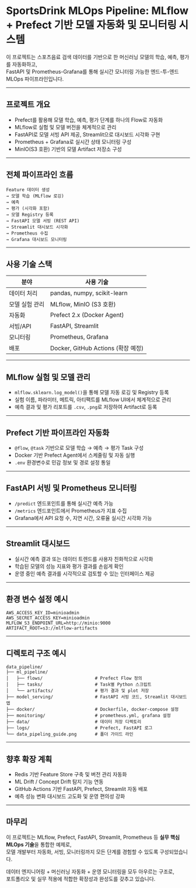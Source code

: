 # SportsDrink MLOps Pipeline: MLflow + Prefect 기반 모델 자동화 및 모니터링 시스템

이 프로젝트는 스포츠음료 검색 데이터를 기반으로 한 머신러닝 모델의 학습, 예측, 평가를 자동화하고,  
FastAPI 및 Prometheus-Grafana를 통해 실시간 모니터링 가능한 엔드-투-엔드 MLOps 파이프라인입니다.

---

## 프로젝트 개요

- Prefect를 활용해 모델 학습, 예측, 평가 단계를 하나의 Flow로 자동화
- MLflow로 실험 및 모델 버전을 체계적으로 관리
- FastAPI로 모델 서빙 API 제공, Streamlit으로 대시보드 시각화 구현
- Prometheus + Grafana로 실시간 상태 모니터링 구성
- MinIO(S3 호환) 기반의 모델 Artifact 저장소 구성

---

## 전체 파이프라인 흐름

```
Feature 데이터 생성
→ 모델 학습 (MLflow 로깅)
→ 예측
→ 평가 (시각화 포함)
→ 모델 Registry 등록
→ FastAPI 모델 서빙 (REST API)
→ Streamlit 대시보드 시각화
→ Prometheus 수집
→ Grafana 대시보드 모니터링
```

---

## 사용 기술 스택

| 분야           | 사용 기술 |
|----------------|-----------|
| 데이터 처리    | pandas, numpy, scikit-learn |
| 모델 실험 관리 | MLflow, MinIO (S3 호환) |
| 자동화         | Prefect 2.x (Docker Agent)|
| 서빙/API       | FastAPI, Streamlit |
| 모니터링       | Prometheus, Grafana |
| 배포           | Docker, GitHub Actions (확장 예정) |

---

## MLflow 실험 및 모델 관리

- `mlflow.sklearn.log_model()`을 통해 모델 자동 로깅 및 Registry 등록
- 실험 이름, 파라미터, 메트릭, 아티팩트를 MLflow UI에서 체계적으로 관리
- 예측 결과 및 평가 리포트를 `.csv`, `.png`로 저장하여 Artifact로 등록

---

## Prefect 기반 파이프라인 자동화

- `@flow`, `@task` 기반으로 모델 학습 → 예측 → 평가 Task 구성
- Docker 기반 Prefect Agent에서 스케줄링 및 자동 실행
- `.env` 환경변수로 민감 정보 및 경로 설정 통일

---

## FastAPI 서빙 및 Prometheus 모니터링

- `/predict` 엔드포인트를 통해 실시간 예측 가능
- `/metrics` 엔드포인트에서 Prometheus가 지표 수집
- Grafana에서 API 요청 수, 지연 시간, 오류율 실시간 시각화 가능

---

## Streamlit 대시보드

- 실시간 예측 결과 또는 데이터 트렌드를 사용자 친화적으로 시각화
- 학습된 모델의 성능 지표와 평가 결과를 손쉽게 확인
- 운영 중인 예측 결과를 시각적으로 검토할 수 있는 인터페이스 제공

---

## 환경 변수 설정 예시

```env
AWS_ACCESS_KEY_ID=minioadmin
AWS_SECRET_ACCESS_KEY=minioadmin
MLFLOW_S3_ENDPOINT_URL=http://minio:9000
ARTIFACT_ROOT=s3://mlflow-artifacts
```

---

## 디렉토리 구조 예시

```
data_pipeline/
├── ml_pipeline/
│   ├── flows/                    # Prefect Flow 정의
│   ├── tasks/                    # Task별 Python 스크립트
│   └── artifacts/                # 평가 결과 및 plot 저장
├── model_serving/                # FastAPI 서빙 코드, Streamlit 대시보드 앱
├── docker/                       # Dockerfile, docker-compose 설정
├── monitoring/                   # prometheus.yml, grafana 설정
├── data/                         # 데이터 저장 디렉토리
├── logs/                         # Prefect, FastAPI 로그
└── data_pipeling_guide.png       # 폴더 가이드 라인
```

---

## 향후 확장 계획

- Redis 기반 Feature Store 구축 및 버전 관리 자동화
- ML Drift / Concept Drift 탐지 기능 연동
- GitHub Actions 기반 FastAPI, Prefect, Streamlit 자동 배포
- 예측 성능 변화 대시보드 고도화 및 운영 편의성 강화

---

## 마무리

이 프로젝트는 MLflow, Prefect, FastAPI, Streamlit, Prometheus 등 **실무 핵심 MLOps 기술**을 통합한 예제로,  
모델 개발부터 자동화, 서빙, 모니터링까지 모든 단계를 경험할 수 있도록 구성되었습니다.

데이터 엔지니어링 + 머신러닝 자동화 + 운영 모니터링을 모두 아우르는 구조로,  
포트폴리오 및 실무 적용에 적합한 확장성과 완성도를 갖추고 있습니다.
